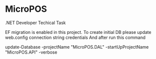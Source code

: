 # MicroPOS
.NET Developer Techical Task

EF migration is enabled in this project. To create initial DB please update web.config connection string credentials 
And after run this command

update-Database -projectName "MicroPOS.DAL" -startUpProjectName "MicroPOS.API" -verbose
